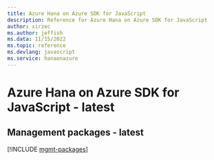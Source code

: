 ```yaml
---
title: Azure Hana on Azure SDK for JavaScript
description: Reference for Azure Hana on Azure SDK for JavaScript
author: xirzec
ms.author: jeffish
ms.data: 11/15/2022
ms.topic: reference
ms.devlang: javascript
ms.service: hanaonazure
---
```

# Azure Hana on Azure SDK for JavaScript - latest

## Management packages - latest
[!INCLUDE [mgmt-packages](hana-on-azure-mgmt-index.md)]